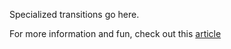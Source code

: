 Specialized transitions go here. 

For more information and fun, check out this [article](https://vuejsdevelopers.com/2018/02/26/vue-js-reusable-transitions/)